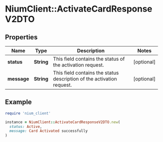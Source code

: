 # NiumClient::ActivateCardResponseV2DTO

## Properties

| Name | Type | Description | Notes |
| ---- | ---- | ----------- | ----- |
| **status** | **String** | This field contains the status of the activation request. | [optional] |
| **message** | **String** | This field contains the status description of the activation request. | [optional] |

## Example

```ruby
require 'nium_client'

instance = NiumClient::ActivateCardResponseV2DTO.new(
  status: Active,
  message: Card Activated successfully
)
```

